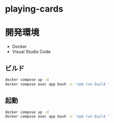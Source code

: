 # playing-cards

# 開発環境

- Docker
- Visual Studio Code

## ビルド

```sh
docker compose up -d
docker compose exec app bash -c 'npm run build '
```

## 起動

```sh
docker compose up -d
docker compose exec app bash -c 'npm run build '
```

